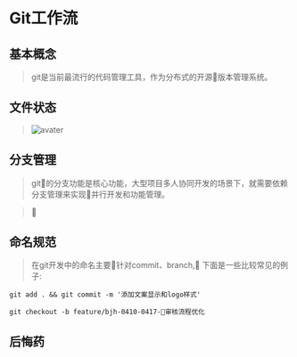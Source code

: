 # Git工作流

## 基本概念

> git是当前最流行的代码管理工具，作为分布式的开源版本管理系统。

## 文件状态
> ![avater](https://git-scm.com/book/en/v2/images/lifecycle.png
)


## 分支管理

> git的分支功能是核心功能，大型项目多人协同开发的场景下，就需要依赖分支管理来实现并行开发和功能管理。

> 
## 命名规范

> 在git开发中的命名主要针对commit、branch, 下面是一些比较常见的例子:

>
```
git add . && git commit -m '添加文案显示和logo样式'
```

```
git checkout -b feature/bjh-0410-0417-审核流程优化
```

## 后悔药

>